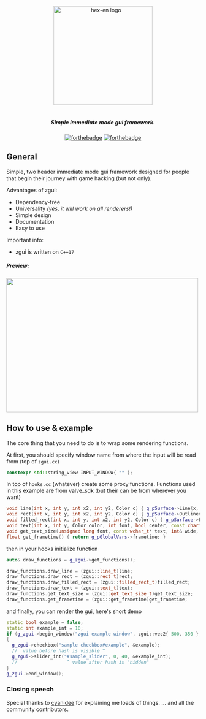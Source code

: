 <div align="center">
<br>
<img width="258" src="resources/zgui.png" alt="hex-en logo">
</div>
<h5 align="center" color="#f62f6d">
<br>Simple immediate mode gui framework.
</h5>
<div align=center>

[![forthebadge](https://forthebadge.com/images/badges/made-with-c-plus-plus.svg)](https://forthebadge.com)
[![forthebadge](https://forthebadge.com/images/badges/built-with-love.svg)](https://forthebadge.com)
</div>

## General
Simple, two header immediate mode gui framework designed for people
that begin their journey with game hacking (but not only).

Advantages of zgui:
- Dependency-free
- Universality *(yes, it will work on all renderers!)*
- Simple design
- Documentation
- Easy to use

Important info:
- zgui is written on `C++17`

##### Preview:
<img src="https://i.imgur.com/rHzQiLd.gif" width="500" height="350" />


## How to use & example
The core thing that you need to do is to wrap some rendering functions.

At first, you should specify window name from where the input will be read from (top of `zgui.cc`)

```cpp
constexpr std::string_view INPUT_WINDOW{ "" };
```

In top of `hooks.cc` (whatever) create some proxy functions.
Functions used in this example are from valve_sdk (but their can be from wherever you want)

```cpp
void line(int x, int y, int x2, int y2, Color c) { g_pSurface->Line(x, y, x2, y2, c); }
void rect(int x, int y, int x2, int y2, Color c) { g_pSurface->OutlinedRect(x, y, x2, y2, c); }
void filled_rect(int x, int y, int x2, int y2, Color c) { g_pSurface->FilledRect(x, y, x2, y2, c); }
void text(int x, int y, Color color, int font, bool center, const char* _input, ...) { g_pSurface->DrawT(x, y, color, font, center, _input); }
void get_text_size(unsigned long font, const wchar_t* text, int& wide, int& tall) { g_pSurface->GetTextSize(font, text, wide, tall); }
float get_frametime() { return g_pGlobalVars->frametime; }
```
then in your hooks initialize function
```cpp
auto& draw_functions = g_zgui->get_functions();

draw_functions.draw_line = (zgui::line_t)line;
draw_functions.draw_rect = (zgui::rect_t)rect;
draw_functions.draw_filled_rect = (zgui::filled_rect_t)filled_rect;
draw_functions.draw_text = (zgui::text_t)text;
draw_functions.get_text_size = (zgui::get_text_size_t)get_text_size;
draw_functions.get_frametime = (zgui::get_frametime)get_frametime;
```
and finally, you can render the gui, here's short demo
```cpp
static bool example = false;
static int example_int = 10;
if (g_zgui->begin_window("zgui example window", zgui::vec2{ 500, 350 }, g::Tahoma, zgui_window_flags_none))
{
  g_zgui->checkbox("sample checkbox#example", &example);
  //  value before hash is visible ^
  g_zgui->slider_int("#sample_slider", 0, 40, &example_int);
  //                  ^ value after hash is "hidden" 
}
g_zgui->end_window();
```

### Closing speech
Special thanks to [cyanidee](https://github.com/cyanidee) for explaining me loads of things.
... and all the community contributors.
